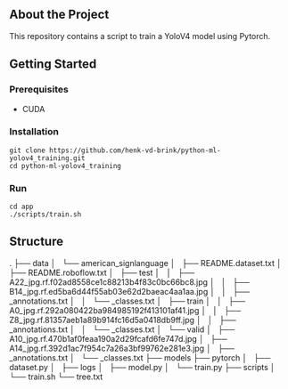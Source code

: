 ## About the Project
This repository contains a script to train a YoloV4 model using Pytorch.

## Getting Started

### Prerequisites
- CUDA

### Installation
```
git clone https://github.com/henk-vd-brink/python-ml-yolov4_training.git
cd python-ml-yolov4_training
```

### Run
```
cd app
./scripts/train.sh
```

## Structure
.
├── data
│   └── american_signlanguage
│       ├── README.dataset.txt
│       ├── README.roboflow.txt
│       ├── test
│       │   ├── A22_jpg.rf.f02ad8558ce1c88213b4f83c0bc66bc8.jpg
│       │   ├── B14_jpg.rf.ed5ba6d44f55ab03e62d2baeac4aa1aa.jpg
│       │   ├── _annotations.txt
│       │   └── _classes.txt
│       ├── train
│       │   ├── A0_jpg.rf.292a080422ba984985192f413101af41.jpg
│       │   ├── Z8_jpg.rf.81357aeb1a89b914fc16d5a0418db9ff.jpg
│       │   ├── _annotations.txt
│       │   └── _classes.txt
│       └── valid
│           ├── A10_jpg.rf.470b1af0feaa190a2d29fcafd6fe747d.jpg
│           ├── A14_jpg.rf.392d1ac7f954c7a26a3bf99762e281e3.jpg
│           ├── _annotations.txt
│           └── _classes.txt
├── models
├── pytorch
│   ├── dataset.py
│   ├── logs
│   ├── model.py
│   └── train.py
├── scripts
│   └── train.sh
└── tree.txt
```
